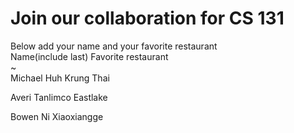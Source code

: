 # Join our collaboration for CS 131
Below add your name and your favorite restaurant
<br>
Name(include last)      Favorite restaurant <br>
~                                                       
Michael Huh             Krung Thai

Averi Tanlimco          Eastlake

Bowen Ni                Xiaoxiangge